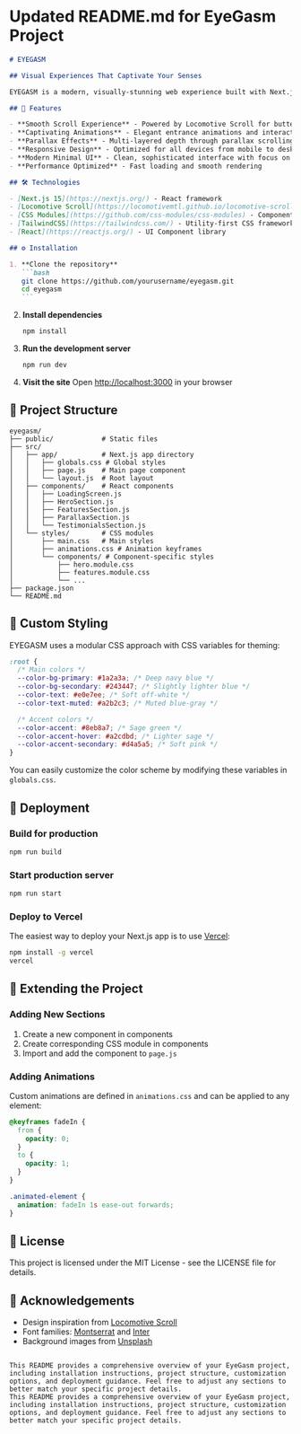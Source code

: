# Updated README.md for EyeGasm Project

````markdown
# EYEGASM

## Visual Experiences That Captivate Your Senses

EYEGASM is a modern, visually-stunning web experience built with Next.js, leveraging smooth scrolling animations and parallax effects to create an immersive user experience.

## 🚀 Features

- **Smooth Scroll Experience** - Powered by Locomotive Scroll for butter-smooth scrolling
- **Captivating Animations** - Elegant entrance animations and interactive elements
- **Parallax Effects** - Multi-layered depth through parallax scrolling
- **Responsive Design** - Optimized for all devices from mobile to desktop
- **Modern Minimal UI** - Clean, sophisticated interface with focus on visual content
- **Performance Optimized** - Fast loading and smooth rendering

## 🛠️ Technologies

- [Next.js 15](https://nextjs.org/) - React framework
- [Locomotive Scroll](https://locomotivemtl.github.io/locomotive-scroll/) - Smooth scrolling library
- [CSS Modules](https://github.com/css-modules/css-modules) - Component-scoped styling
- [TailwindCSS](https://tailwindcss.com/) - Utility-first CSS framework
- [React](https://reactjs.org/) - UI Component library

## ⚙️ Installation

1. **Clone the repository**
   ```bash
   git clone https://github.com/yourusername/eyegasm.git
   cd eyegasm
   ```
````

2. **Install dependencies**

   ```bash
   npm install
   ```

3. **Run the development server**

   ```bash
   npm run dev
   ```

4. **Visit the site**
   Open [http://localhost:3000](http://localhost:3000) in your browser

## 📁 Project Structure

```
eyegasm/
├── public/            # Static files
├── src/
│   ├── app/           # Next.js app directory
│   │   ├── globals.css # Global styles
│   │   ├── page.js    # Main page component
│   │   └── layout.js  # Root layout
│   ├── components/    # React components
│   │   ├── LoadingScreen.js
│   │   ├── HeroSection.js
│   │   ├── FeaturesSection.js
│   │   ├── ParallaxSection.js
│   │   └── TestimonialsSection.js
│   └── styles/        # CSS modules
│       ├── main.css   # Main styles
│       ├── animations.css # Animation keyframes
│       └── components/ # Component-specific styles
│           ├── hero.module.css
│           ├── features.module.css
│           └── ...
├── package.json
└── README.md
```

## 🎨 Custom Styling

EYEGASM uses a modular CSS approach with CSS variables for theming:

```css
:root {
  /* Main colors */
  --color-bg-primary: #1a2a3a; /* Deep navy blue */
  --color-bg-secondary: #243447; /* Slightly lighter blue */
  --color-text: #e0e7ee; /* Soft off-white */
  --color-text-muted: #a2b2c3; /* Muted blue-gray */

  /* Accent colors */
  --color-accent: #8eb8a7; /* Sage green */
  --color-accent-hover: #a2cdbd; /* Lighter sage */
  --color-accent-secondary: #d4a5a5; /* Soft pink */
}
```

You can easily customize the color scheme by modifying these variables in `globals.css`.

## 🚢 Deployment

### Build for production

```bash
npm run build
```

### Start production server

```bash
npm run start
```

### Deploy to Vercel

The easiest way to deploy your Next.js app is to use [Vercel](https://vercel.com/):

```bash
npm install -g vercel
vercel
```

## 🧩 Extending the Project

### Adding New Sections

1. Create a new component in components
2. Create corresponding CSS module in components
3. Import and add the component to `page.js`

### Adding Animations

Custom animations are defined in `animations.css` and can be applied to any element:

```css
@keyframes fadeIn {
  from {
    opacity: 0;
  }
  to {
    opacity: 1;
  }
}

.animated-element {
  animation: fadeIn 1s ease-out forwards;
}
```

## 📄 License

This project is licensed under the MIT License - see the LICENSE file for details.

## 👏 Acknowledgements

- Design inspiration from [Locomotive Scroll](https://locomotivemtl.github.io/locomotive-scroll/)
- Font families: [Montserrat](https://fonts.google.com/specimen/Montserrat) and [Inter](https://fonts.google.com/specimen/Inter)
- Background images from [Unsplash](https://unsplash.com/)

```

This README provides a comprehensive overview of your EyeGasm project, including installation instructions, project structure, customization options, and deployment guidance. Feel free to adjust any sections to better match your specific project details.
This README provides a comprehensive overview of your EyeGasm project, including installation instructions, project structure, customization options, and deployment guidance. Feel free to adjust any sections to better match your specific project details.
```
